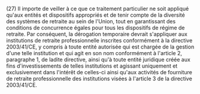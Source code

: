 (27) Il importe de veiller à ce que ce traitement particulier ne soit appliqué qu'aux entités et dispositifs appropriés et de tenir compte de la diversité des systèmes de retraite au sein de l'Union, tout en garantissant des conditions de concurrence égales pour tous les dispositifs de régime de retraite. Par conséquent, la dérogation temporaire devrait s'appliquer aux institutions de retraite professionnelle inscrites conformément à la directive 2003/41/CE, y compris à toute entité autorisée qui est chargée de la gestion d'une telle institution et qui agit en son nom conformément à l'article 2, paragraphe 1, de ladite directive, ainsi qu'à toute entité juridique créée aux fins d'investissements de telles institutions et agissant uniquement et exclusivement dans l'intérêt de celles-ci ainsi qu'aux activités de fourniture de retraite professionnelle des institutions visées à l'article 3 de la directive 2003/41/CE.